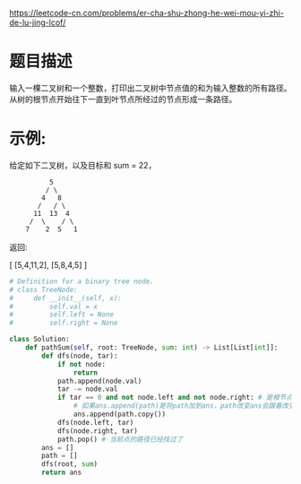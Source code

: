 https://leetcode-cn.com/problems/er-cha-shu-zhong-he-wei-mou-yi-zhi-de-lu-jing-lcof/
# 题目描述
输入一棵二叉树和一个整数，打印出二叉树中节点值的和为输入整数的所有路径。从树的根节点开始往下一直到叶节点所经过的节点形成一条路径。

# 示例:
给定如下二叉树，以及目标和 sum = 22，

              5
             / \
            4   8
           /   / \
          11  13  4
         /  \    / \
        7    2  5   1
返回:

[
   [5,4,11,2],
   [5,8,4,5]
]

```python
# Definition for a binary tree node.
# class TreeNode:
#     def __init__(self, x):
#         self.val = x
#         self.left = None
#         self.right = None

class Solution:
    def pathSum(self, root: TreeNode, sum: int) -> List[List[int]]:
        def dfs(node, tar):
            if not node:
                return 
            path.append(node.val)
            tar -= node.val
            if tar == 0 and not node.left and not node.right: # 是根节点且sum满足
                # 如果ans.append(path)是将path加到ans，path改变ans会跟着改变
                ans.append(path.copy())
            dfs(node.left, tar)
            dfs(node.right, tar)
            path.pop() # 当前点的路径已经找过了
        ans = []
        path = []
        dfs(root, sum)
        return ans
```
